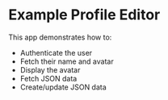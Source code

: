 # Example Profile Editor

This app demonstrates how to:
- Authenticate the user
- Fetch their name and avatar
- Display the avatar
- Fetch JSON data
- Create/update JSON data

